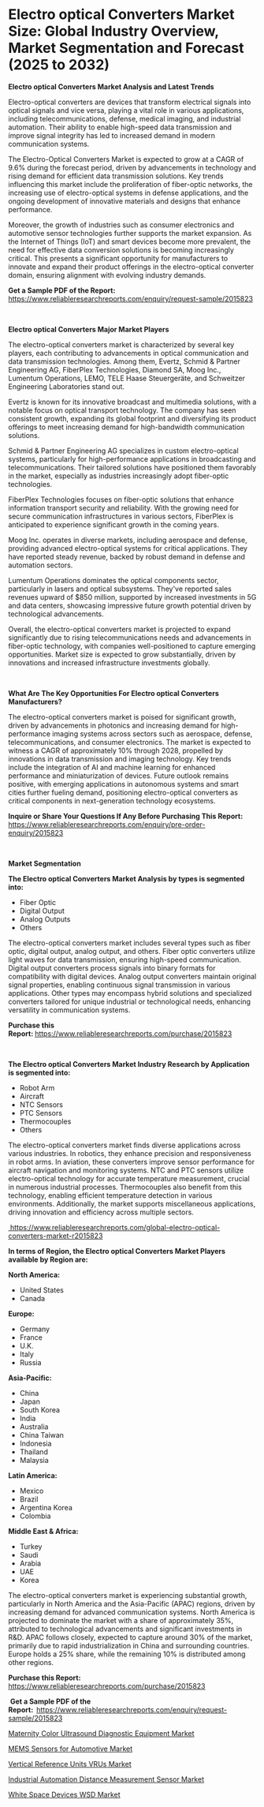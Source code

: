 <p><h1>Electro optical Converters Market Size: Global Industry Overview, Market Segmentation and Forecast (2025 to 2032)</h1></p><p><strong>Electro optical Converters Market Analysis and Latest Trends</strong></p>
<p><p>Electro-optical converters are devices that transform electrical signals into optical signals and vice versa, playing a vital role in various applications, including telecommunications, defense, medical imaging, and industrial automation. Their ability to enable high-speed data transmission and improve signal integrity has led to increased demand in modern communication systems. </p><p>The Electro-Optical Converters Market is expected to grow at a CAGR of 9.6% during the forecast period, driven by advancements in technology and rising demand for efficient data transmission solutions. Key trends influencing this market include the proliferation of fiber-optic networks, the increasing use of electro-optical systems in defense applications, and the ongoing development of innovative materials and designs that enhance performance. </p><p>Moreover, the growth of industries such as consumer electronics and automotive sensor technologies further supports the market expansion. As the Internet of Things (IoT) and smart devices become more prevalent, the need for effective data conversion solutions is becoming increasingly critical. This presents a significant opportunity for manufacturers to innovate and expand their product offerings in the electro-optical converter domain, ensuring alignment with evolving industry demands.</p></p>
<p><strong>Get a Sample PDF of the Report:&nbsp;</strong> <a href="https://www.reliableresearchreports.com/enquiry/request-sample/2015823?utm_campaign=83&utm_medium=2&utm_source=Github&utm_content=ia&utm_term=17012025&utm_id=electro-optical-converters">https://www.reliableresearchreports.com/enquiry/request-sample/2015823</a></p>
<p>&nbsp;</p>
<p><strong>Electro optical Converters Major Market Players</strong></p>
<p><p>The electro-optical converters market is characterized by several key players, each contributing to advancements in optical communication and data transmission technologies. Among them, Evertz, Schmid & Partner Engineering AG, FiberPlex Technologies, Diamond SA, Moog Inc., Lumentum Operations, LEMO, TELE Haase Steuergeräte, and Schweitzer Engineering Laboratories stand out.</p><p>Evertz is known for its innovative broadcast and multimedia solutions, with a notable focus on optical transport technology. The company has seen consistent growth, expanding its global footprint and diversifying its product offerings to meet increasing demand for high-bandwidth communication solutions.</p><p>Schmid & Partner Engineering AG specializes in custom electro-optical systems, particularly for high-performance applications in broadcasting and telecommunications. Their tailored solutions have positioned them favorably in the market, especially as industries increasingly adopt fiber-optic technologies.</p><p>FiberPlex Technologies focuses on fiber-optic solutions that enhance information transport security and reliability. With the growing need for secure communication infrastructures in various sectors, FiberPlex is anticipated to experience significant growth in the coming years.</p><p>Moog Inc. operates in diverse markets, including aerospace and defense, providing advanced electro-optical systems for critical applications. They have reported steady revenue, backed by robust demand in defense and automation sectors.</p><p>Lumentum Operations dominates the optical components sector, particularly in lasers and optical subsystems. They've reported sales revenues upward of $850 million, supported by increased investments in 5G and data centers, showcasing impressive future growth potential driven by technological advancements.</p><p>Overall, the electro-optical converters market is projected to expand significantly due to rising telecommunications needs and advancements in fiber-optic technology, with companies well-positioned to capture emerging opportunities. Market size is expected to grow substantially, driven by innovations and increased infrastructure investments globally.</p></p>
<p>&nbsp;</p>
<p><strong>What Are The Key Opportunities For Electro optical Converters Manufacturers?</strong></p>
<p><p>The electro-optical converters market is poised for significant growth, driven by advancements in photonics and increasing demand for high-performance imaging systems across sectors such as aerospace, defense, telecommunications, and consumer electronics. The market is expected to witness a CAGR of approximately 10% through 2028, propelled by innovations in data transmission and imaging technology. Key trends include the integration of AI and machine learning for enhanced performance and miniaturization of devices. Future outlook remains positive, with emerging applications in autonomous systems and smart cities further fueling demand, positioning electro-optical converters as critical components in next-generation technology ecosystems.</p></p>
<p><strong>Inquire or Share Your Questions If Any Before Purchasing This Report:</strong> <a href="https://www.reliableresearchreports.com/enquiry/pre-order-enquiry/2015823?utm_campaign=83&utm_medium=2&utm_source=Github&utm_content=ia&utm_term=17012025&utm_id=electro-optical-converters">https://www.reliableresearchreports.com/enquiry/pre-order-enquiry/2015823</a></p>
<p>&nbsp;</p>
<p><strong>Market Segmentation</strong></p>
<p><strong>The Electro optical Converters Market Analysis by types is segmented into:</strong></p>
<p><ul><li>Fiber Optic</li><li>Digital Output</li><li>Analog Outputs</li><li>Others</li></ul></p>
<p><p>The electro-optical converters market includes several types such as fiber optic, digital output, analog output, and others. Fiber optic converters utilize light waves for data transmission, ensuring high-speed communication. Digital output converters process signals into binary formats for compatibility with digital devices. Analog output converters maintain original signal properties, enabling continuous signal transmission in various applications. Other types may encompass hybrid solutions and specialized converters tailored for unique industrial or technological needs, enhancing versatility in communication systems.</p></p>
<p><strong>Purchase this Report:&nbsp;</strong><a href="https://www.reliableresearchreports.com/purchase/2015823?utm_campaign=83&utm_medium=2&utm_source=Github&utm_content=ia&utm_term=17012025&utm_id=electro-optical-converters">https://www.reliableresearchreports.com/purchase/2015823</a></p>
<p>&nbsp;</p>
<p><strong>The Electro optical Converters Market Industry Research by Application is segmented into:</strong></p>
<p><ul><li>Robot Arm</li><li>Aircraft</li><li>NTC Sensors</li><li>PTC Sensors</li><li>Thermocouples</li><li>Others</li></ul></p>
<p><p>The electro-optical converters market finds diverse applications across various industries. In robotics, they enhance precision and responsiveness in robot arms. In aviation, these converters improve sensor performance for aircraft navigation and monitoring systems. NTC and PTC sensors utilize electro-optical technology for accurate temperature measurement, crucial in numerous industrial processes. Thermocouples also benefit from this technology, enabling efficient temperature detection in various environments. Additionally, the market supports miscellaneous applications, driving innovation and efficiency across multiple sectors.</p></p>
<p><a href="https://www.reliableresearchreports.com/global-electro-optical-converters-market-r2015823?utm_campaign=83&utm_medium=2&utm_source=Github&utm_content=ia&utm_term=17012025&utm_id=electro-optical-converters">&nbsp;https://www.reliableresearchreports.com/global-electro-optical-converters-market-r2015823</a></p>
<p><strong>In terms of Region, the Electro optical Converters Market Players available by Region are:</strong></p>
<p>
    <p> <strong> North America: </strong>
        <ul>
            <li>United States</li>
            <li>Canada</li>
        </ul>
        </p> 
    <p> <strong> Europe: </strong>
        <ul>
            <li>Germany</li>
            <li>France</li>
            <li>U.K.</li>
            <li>Italy</li>
            <li>Russia</li>
        </ul>
        </p> 
    <p> <strong> Asia-Pacific: </strong>
        <ul>
            <li>China</li>
            <li>Japan</li>
            <li>South Korea</li>
            <li>India</li>
            <li>Australia</li>
            <li>China Taiwan</li>
            <li>Indonesia</li>
            <li>Thailand</li>
            <li>Malaysia</li>
        </ul>
        </p> 
    <p> <strong> Latin America: </strong>
        <ul>
            <li>Mexico</li>
            <li>Brazil</li>
            <li>Argentina Korea</li>
            <li>Colombia</li>
        </ul>
        </p> 
    <p> <strong> Middle East & Africa: </strong>
        <ul>
            <li>Turkey</li>
            <li>Saudi</li>
            <li>Arabia</li>
            <li>UAE</li>
            <li>Korea</li>
        </ul>
    </p>
    </p>
<p><p>The electro-optical converters market is experiencing substantial growth, particularly in North America and the Asia-Pacific (APAC) regions, driven by increasing demand for advanced communication systems. North America is projected to dominate the market with a share of approximately 35%, attributed to technological advancements and significant investments in R&D. APAC follows closely, expected to capture around 30% of the market, primarily due to rapid industrialization in China and surrounding countries. Europe holds a 25% share, while the remaining 10% is distributed among other regions.</p></p>
<p><strong>Purchase this Report: </strong><a href="https://www.reliableresearchreports.com/purchase/2015823?utm_campaign=83&utm_medium=2&utm_source=Github&utm_content=ia&utm_term=17012025&utm_id=electro-optical-converters">https://www.reliableresearchreports.com/purchase/2015823</a></p>
<p>&nbsp;<strong>Get a Sample PDF of the Report:&nbsp;&nbsp;</strong><a href="https://www.reliableresearchreports.com/enquiry/request-sample/2015823?utm_campaign=83&utm_medium=2&utm_source=Github&utm_content=ia&utm_term=17012025&utm_id=electro-optical-converters">https://www.reliableresearchreports.com/enquiry/request-sample/2015823</a></p>
<p><strong></strong></p>
<p><p><a href="https://github.com/jeastefanowicz7816/Market-Research-Report-List-1/blob/main/maternity-color-ultrasound-diagnostic-equipment-market.md?utm_campaign=83&utm_medium=2&utm_source=Github&utm_content=ia&utm_term=17012025&utm_id=electro-optical-converters">Maternity Color Ultrasound Diagnostic Equipment Market</a></p><p><a href="https://github.com/tona7vba/Market-Research-Report-List-1/blob/main/mems-sensors-for-automotive-market.md?utm_campaign=83&utm_medium=2&utm_source=Github&utm_content=ia&utm_term=17012025&utm_id=electro-optical-converters">MEMS Sensors for Automotive Market</a></p><p><a href="https://github.com/tasiahtahathorn/Market-Research-Report-List-1/blob/main/vertical-reference-units-vrus-market.md?utm_campaign=83&utm_medium=2&utm_source=Github&utm_content=ia&utm_term=17012025&utm_id=electro-optical-converters">Vertical Reference Units VRUs Market</a></p><p><a href="https://github.com/mharielmesa/Market-Research-Report-List-5/blob/main/industrial-automation-distance-measurement-sensor-market.md?utm_campaign=83&utm_medium=2&utm_source=Github&utm_content=ia&utm_term=17012025&utm_id=electro-optical-converters">Industrial Automation Distance Measurement Sensor Market</a></p><p><a href="https://github.com/tambraunrue691969/Market-Research-Report-List-1/blob/main/white-space-devices-wsd-market.md?utm_campaign=83&utm_medium=2&utm_source=Github&utm_content=ia&utm_term=17012025&utm_id=electro-optical-converters">White Space Devices WSD Market</a></p></p>